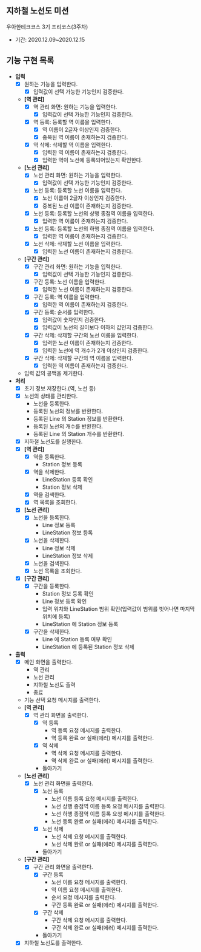 ## 지하철 노선도 미션 
우아한테크코스 3기 프리코스(3주차)
* 기간: 2020.12.09~2020.12.15

## 기능 구현 목록
* **입력**
  + [x] 원하는 기능을 입력한다.
    - [x] 입력값이 선택 가능한 기능인지 검증한다.
  + **[역 관리]**
    - [x] 역 관리 화면: 원하는 기능을 입력한다.
      - [x] 입력값이 선택 가능한 기능인지 검증한다.
    - [x] 역 등록: 등록할 역 이름을 입력한다.
      - [x] 역 이름이 2글자 이상인지 검증한다.
      - [x] 중복된 역 이름이 존재하는지 검증한다.
    - [x] 역 삭제: 삭제할 역 이름을 입력한다.
      - [x] 입력한 역 이름이 존재하는지 검증한다.
      - [x] 입력한 역이 노선에 등록되어있는지 확인한다.
  + **[노선 관리]**
    - [x] 노선 관리 화면: 원하는 기능을 입력한다.
      - [x] 입력값이 선택 가능한 기능인지 검증한다.
    - [x] 노선 등록: 등록할 노선 이름을 입력한다.
      - [x] 노선 이름이 2글자 이상인지 검증한다.
      - [x] 중복된 노선 이름이 존재하는지 검증한다.
    - [x] 노선 등록: 등록할 노선의 상행 종점역 이름을 입력한다.
      - [x] 입력한 역 이름이 존재하는지 검증한다.
    - [x] 노선 등록: 등록할 노선의 하행 종점역 이름을 입력한다.
      - [x] 입력한 역 이름이 존재하는지 검증한다.
    - [x] 노선 삭제: 삭제할 노선 이름을 입력한다.
      - [x] 입력한 노선 이름이 존재하는지 검증한다.
  + **[구간 관리]**
    - [x] 구간 관리 화면: 원하는 기능을 입력한다.
      - [x] 입력값이 선택 가능한 기능인지 검증한다.
    - [x] 구간 등록: 노선 이름을 입력한다.
      - [x] 입력한 노선 이름이 존재하는지 검증한다.
    - [x] 구간 등록: 역 이름을 입력한다.
      - [x] 입력한 역 이름이 존재하는지 검증한다.
    - [x] 구간 등록: 순서를 입력한다.
      - [x] 입력값이 숫자인지 검증한다.
      - [x] 입력값이 노선의 길이보다 이하의 값인지 검증한다.
    - [x] 구간 삭제: 삭제할 구간의 노선 이름을 입력한다.
      - [x] 입력한 노선 이름이 존재하는지 검증한다.
      - [x] 입력한 노선에 역 개수가 2개 이상인지 검증한다.
    - [x] 구간 삭제: 삭제할 구간의 역 이름을 입력한다.
      - [x] 입력한 역 이름이 존재하는지 검증한다.
  + 입력 값의 공백을 제거한다.
* **처리**
  + [x] 초기 정보 저장한다.(역, 노선 등)
  + [x] 노선의 상태를 관리한다.
    - 노선을 등록한다.
    - 등록된 노선의 정보를 반환한다.
    - 등록된 Line 의 Station 정보를 반환한다.
    - 등록된 노선의 개수를 반환한다.
    - 등록된 Line 의 Station 개수를 반환한다.
  + [x] 지하철 노선도를 실행한다.
  + [x] **[역 관리]**
    - [x] 역을 등록한다.
      - Station 정보 등록
    - [x] 역을 삭제한다.
      - LineStation 등록 확인
      - Station 정보 삭제
    - [x] 역을 검색한다.
    - [x] 역 목록을 조회한다.
  + [x] **[노선 관리]**
    - [x] 노선을 등록한다.
      - Line 정보 등록
      - LineStation 정보 등록
    - [x] 노선을 삭제한다.
      - Line 정보 삭제
      - LineStation 정보 삭제
    - [x] 노선을 검색한다.
    - [x] 노선 목록을 조회한다.
  + [x] **[구간 관리]**
    - [x] 구간을 등록한다.
      - Station 정보 등록 확인
      - Line 정보 등록 확인
      - 입력 위치와 LineStation 범위 확인(입력값이 범위를 벗어나면 마지막 위치에 등록) 
      - LineStation 에 Station 정보 등록
    - [x] 구간을 삭제한다.
      - Line 에 Station 등록 여부 확인
      - LineStation 에 등록된 Station 정보 삭제
* **출력**
  + [x] 메인 화면을 출력한다.
    - 역 관리
    - 노선 관리
    - 지하철 노선도 출력
    - 종료
  + 기능 선택 요청 메시지를 출력한다.
  + **[역 관리]**
    - [x] 역 관리 화면을 출력한다.
      - [x] 역 등록
        - 역 등록 요청 메시지를 출력한다.
        - 역 등록 완료 or 실패(에러) 메시지를 출력한다.
      - [x] 역 삭제
        - 역 삭제 요청 메시지를 출력한다.
        - 역 삭제 완료 or 실패(에러) 메시지를 출력한다.
      - 돌아가기
  + **[노선 관리]**
    - [x] 노선 관리 화면을 출력한다.
      - [x] 노선 등록
        - 노선 이름 등록 요청 메시지를 출력한다.
        - 노선 상행 종점역 이름 등록 요청 메시지를 출력한다.
        - 노선 하행 종점역 이름 등록 요청 메시지를 출력한다.
        - 노선 등록 완료 or 실패(에러) 메시지를 출력한다.
      - [x] 노선 삭제
        - 노선 삭제 요청 메시지를 출력한다.
        - 노선 삭제 완료 or 실패(에러) 메시지를 출력한다.
      - 돌아가기
  + **[구간 관리]**
    - [x] 구간 관리 화면을 출력한다.
      - [x] 구간 등록
        - 노선 이름 요청 메시지를 출력한다.
        - 역 이름 요청 메시지를 출력한다.
        - 순서 요청 메시지를 출력한다.
        - 구간 등록 완료 or 실패(에러) 메시지를 출력한다.
      - [x] 구간 삭제
        - 구간 삭제 요청 메시지를 출력한다.
        - 구간 삭제 완료 or 실패(에러) 메시지를 출력한다.
      - 돌아가기
  + [x] 지하철 노선도를 출력한다.